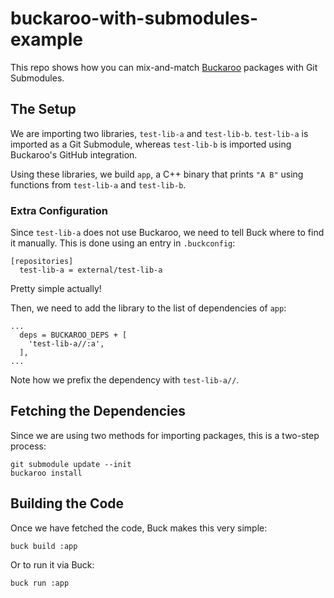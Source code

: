 # buckaroo-with-submodules-example

This repo shows how you can mix-and-match [Buckaroo](https://buckaroo.pm) packages with Git Submodules.


## The Setup

We are importing two libraries, `test-lib-a` and `test-lib-b`. `test-lib-a` is imported as a Git Submodule, whereas `test-lib-b` is imported using Buckaroo's GitHub integration.

Using these libraries, we build `app`, a C++ binary that prints `"A B"` using functions from `test-lib-a` and `test-lib-b`.


### Extra Configuration

Since `test-lib-a` does not use Buckaroo, we need to tell Buck where to find it manually. This is done using an entry in `.buckconfig`:

```
[repositories]
  test-lib-a = external/test-lib-a
```

Pretty simple actually!

Then, we need to add the library to the list of dependencies of `app`:

```
...
  deps = BUCKAROO_DEPS + [
    'test-lib-a//:a',
  ],
...
```

Note how we prefix the dependency with `test-lib-a//`.


## Fetching the Dependencies

Since we are using two methods for importing packages, this is a two-step process:

```
git submodule update --init
buckaroo install
```


## Building the Code

Once we have fetched the code, Buck makes this very simple:

```
buck build :app
```

Or to run it via Buck:

```
buck run :app
```
